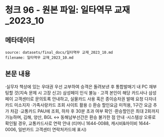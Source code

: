 # 청크 96 - 원본 파일: 일타역무 교재_2023_10

## 메타데이터

```
source: datasets/final_docs/일타역무 교재_2023_10.md
filename: 일타역무 교재_2023_10.md
```

## 본문 내용

·실무자 책상에 있는 우대권 우선 교부하여 승객은 돌려보낸 후  통합발매기 내 PC 재부팅할 것(지속 문제 시 고장 신고) 삼성페이 인식 불능 · 고객 본인이 해당 카드사나 삼성페이 고객센터로 문의토록  안내하고, 실물카드 사용 혹은 종이승차권 발매 요청 다자녀 카드 미소지자 ·가족사랑카드 조회 사이트 활용  () 환승 할인요금 미적용, 1구간 요금 추가 차감 ·교통카드 PAU에 조회, 하차 후 30분 초과 여부 확인  ·환승할인은 최대 2회까지 가능하며,  김해, 양산, BGL ↔ 동해남부선간은 환승 불가한 점 안내  ·시스템상 오류로 확인될 경우, 교통카드사로 연락 안내 (티머니 1644-0088, 캐시비&마이비 1644-0006, 일반카드 고객센터 연락처카드에 표시)